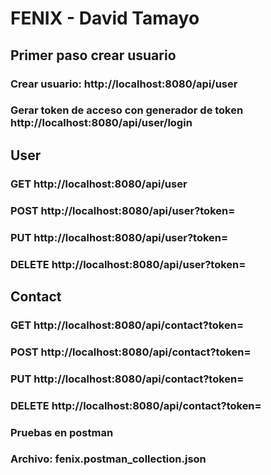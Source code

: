 # FENIX - David Tamayo

## Primer paso crear usuario
### Crear usuario: http://localhost:8080/api/user
### Gerar token de acceso con generador de token http://localhost:8080/api/user/login

## User
### GET http://localhost:8080/api/user
### POST http://localhost:8080/api/user?token=
### PUT http://localhost:8080/api/user?token=
### DELETE http://localhost:8080/api/user?token=


## Contact
### GET http://localhost:8080/api/contact?token=
### POST http://localhost:8080/api/contact?token=
### PUT http://localhost:8080/api/contact?token=
### DELETE http://localhost:8080/api/contact?token=

### Pruebas en postman
### Archivo: fenix.postman_collection.json